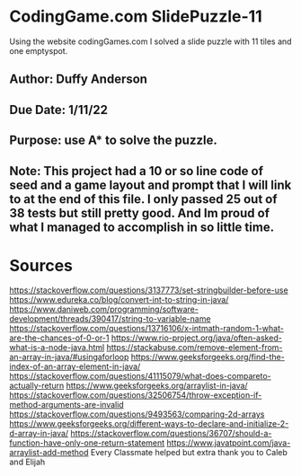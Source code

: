 # CodingGame.com SlidePuzzle-11
Using the website codingGames.com I solved a slide puzzle with 11 tiles and one emptyspot. 


## Author: Duffy Anderson
## Due Date: 1/11/22
## Purpose: use A* to solve the puzzle. 
## Note: This project had a 10 or so line code of seed and a game layout and prompt that I will link to at the end of this file. I only passed 25 out of 38 tests but still pretty good. And Im proud of what I managed to accomplish in so little time. 


# Sources
https://stackoverflow.com/questions/3137773/set-stringbuilder-before-use
https://www.edureka.co/blog/convert-int-to-string-in-java/
https://www.daniweb.com/programming/software-development/threads/390417/string-to-variable-name
https://stackoverflow.com/questions/13716106/x-intmath-random-1-what-are-the-chances-of-0-or-1
https://www.rio-project.org/java/often-asked-what-is-a-node-java.html
https://stackabuse.com/remove-element-from-an-array-in-java/#usingaforloop
https://www.geeksforgeeks.org/find-the-index-of-an-array-element-in-java/
https://stackoverflow.com/questions/41115079/what-does-compareto-actually-return
https://www.geeksforgeeks.org/arraylist-in-java/
https://stackoverflow.com/questions/32506754/throw-exception-if-method-arguments-are-invalid
https://stackoverflow.com/questions/9493563/comparing-2d-arrays
https://www.geeksforgeeks.org/different-ways-to-declare-and-initialize-2-d-array-in-java/
https://stackoverflow.com/questions/36707/should-a-function-have-only-one-return-statement
https://www.javatpoint.com/java-arraylist-add-method
Every Classmate helped but extra thank you to Caleb and Elijah


